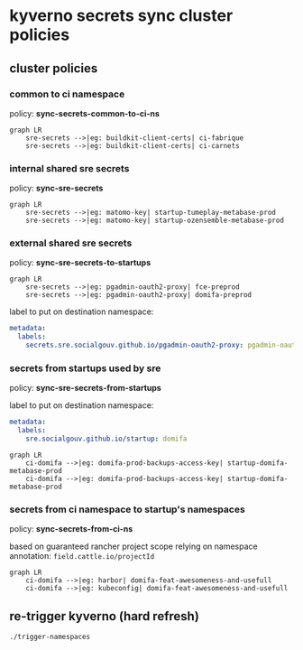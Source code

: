 # kyverno secrets sync cluster policies

## cluster policies

### common to ci namespace

policy: **sync-secrets-common-to-ci-ns**


```mermaid
graph LR
    sre-secrets -->|eg: buildkit-client-certs| ci-fabrique
    sre-secrets -->|eg: buildkit-client-certs| ci-carnets
```

### internal shared sre secrets

policy: **sync-sre-secrets**


```mermaid
graph LR
    sre-secrets -->|eg: matomo-key| startup-tumeplay-metabase-prod
    sre-secrets -->|eg: matomo-key| startup-ozensemble-metabase-prod
```

### external shared sre secrets

policy: **sync-sre-secrets-to-startups**

```mermaid
graph LR
    sre-secrets -->|eg: pgadmin-oauth2-proxy| fce-preprod
    sre-secrets -->|eg: pgadmin-oauth2-proxy| domifa-preprod
```

label to put on destination namespace:
```yaml
metadata:
  labels:
    secrets.sre.socialgouv.github.io/pgadmin-oauth2-proxy: pgadmin-oauth2-proxy
````

### secrets from startups used by sre

policy: **sync-sre-secrets-from-startups**

label to put on destination namespace:
```yaml
metadata:
  labels:
    sre.socialgouv.github.io/startup: domifa
````


```mermaid
graph LR
    ci-domifa -->|eg: domifa-prod-backups-access-key| startup-domifa-metabase-prod
    ci-domifa -->|eg: domifa-prod-backups-access-key| startup-domifa-metabase-prod
```

### secrets from ci namespace to startup's namespaces


policy: **sync-secrets-from-ci-ns**

based on guaranteed rancher project scope relying on namespace annotation: `field.cattle.io/projectId`

```mermaid
graph LR
    ci-domifa -->|eg: harbor| domifa-feat-awesomeness-and-usefull
    ci-domifa -->|eg: kubeconfig| domifa-feat-awesomeness-and-usefull
```


## re-trigger kyverno (hard refresh)

```sh
./trigger-namespaces
```